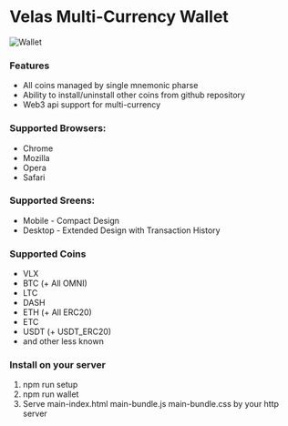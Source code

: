 # Velas Multi-Currency Wallet

![Wallet](https://res.cloudinary.com/nixar-work/image/upload/v1580027538/2020-01-26_10.31.05.jpg)

### Features

* All coins managed by single mnemonic pharse
* Ability to install/uninstall other coins from github repository
* Web3 api support for multi-currency

### Supported Browsers:

* Chrome
* Mozilla 
* Opera
* Safari

### Supported Sreens: 

* Mobile - Compact Design
* Desktop - Extended Design with Transaction History 

### Supported Coins

* VLX
* BTC (+ All OMNI)
* LTC
* DASH
* ETH (+ All ERC20)
* ETC
* USDT (+ USDT_ERC20)
* and other less known


### Install on your server

1. npm run setup
2. npm run wallet
3. Serve main-index.html main-bundle.js main-bundle.css by your http server




